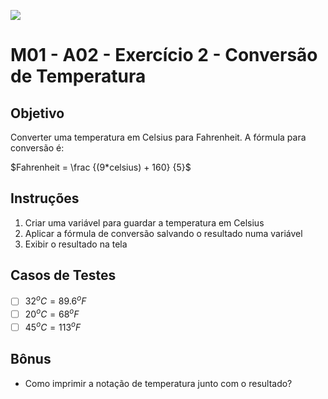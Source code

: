 ![](https://i.imgur.com/xG74tOh.png)

# M01 - A02 - Exercício 2 - Conversão de Temperatura

## Objetivo

Converter uma temperatura em Celsius para Fahrenheit. A fórmula para conversão é:

$Fahrenheit = \frac {(9*celsius) + 160} {5}$

## Instruções

1. Criar uma variável para guardar a temperatura em Celsius
2. Aplicar a fórmula de conversão salvando o resultado numa variável
3. Exibir o resultado na tela

## Casos de Testes

- [ ]  $32^o C = 89.6^o F$
- [ ]  $20^o C = 68^o F$
- [ ]  $45^o C = 113^o F$

## Bônus

- Como imprimir a notação de temperatura junto com o resultado?